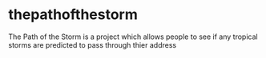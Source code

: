 # thepathofthestorm
The Path of the Storm is a project which allows people to see if any tropical storms are predicted to pass through thier address
